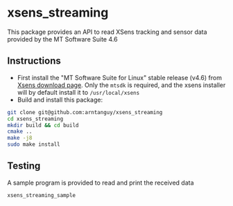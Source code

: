 # xsens_streaming

This package provides an API to read XSens tracking and sensor data provided by the MT Software Suite 4.6

## Instructions

- First install the "MT Software Suite for Linux" stable release (v4.6) from [Xsens download page](https://www.xsens.com/software-downloads). Only the `mtsdk` is required, and the xsens installer will by default install it to `/usr/local/xsens`
- Build and install this package:

```sh
git clone git@github.com:arntanguy/xsens_streaming
cd xsens_streaming
mkdir build && cd build
cmake ..
make -j8
sudo make install
```
## Testing

A sample program is provided to read and print the received data

```sh
xsens_streaming_sample
```

